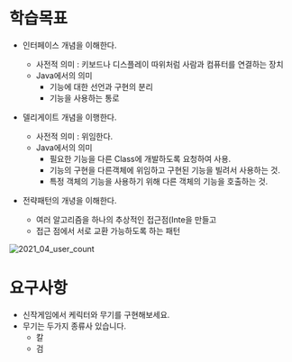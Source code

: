 # 학습목표

- 인터페이스 개념을 이해한다.
	* 사전적 의미 : 키보드나 디스플레이 따위처럼 사람과 컴퓨터를 연결하는 장치
	* Java에서의 의미
		- 기능에 대한 선언과 구현의 분리
		- 기능을 사용하는 통로
- 델리게이트 개념을 이행한다.
	* 사전적 의미 : 위임한다.
	* Java에서의 의미 
		- 필요한 기능을 다른 Class에 개발하도록 요청하여 사용.
		- 기능의 구현을 다른객체에 위임하고 구현된 기능을 빌려서 사용하는 것.
		- 특정 객체의 기능을 사용하기 위해 다른 객체의 기능을 호출하는 것.
		
- 전략패턴의 개녕을 이해한다.
	* 여러 알고리즘을 하나의 추상적인 접근점(Inte을 만들고
	* 접근 점에서 서로 교환 가능하도록 하는 패턴
	
![2021_04_user_count](strategy.png)	

# 요구사항
- 신작게임에서 케릭터와 무기를 구현해보세요.
- 무기는 두가지 종류사 있습니다.
	* 칼
	* 검